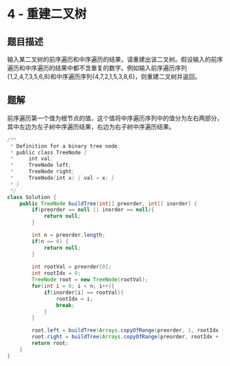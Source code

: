# 4 - 重建二叉树

## 题目描述
输入某二叉树的前序遍历和中序遍历的结果，请重建出该二叉树。假设输入的前序遍历和中序遍历的结果中都不含重复的数字。例如输入前序遍历序列{1,2,4,7,3,5,6,8}和中序遍历序列{4,7,2,1,5,3,8,6}，则重建二叉树并返回。



## 题解
前序遍历第一个值为根节点的值，这个值将中序遍历序列中的值分为左右两部分，其中左边为左子树中序遍历结果，右边为右子树中序遍历结果。

```Java
/**
 * Definition for a binary tree node.
 * public class TreeNode {
 *     int val;
 *     TreeNode left;
 *     TreeNode right;
 *     TreeNode(int x) { val = x; }
 * }
 */
class Solution {
    public TreeNode buildTree(int[] preorder, int[] inorder) {
        if(preorder == null || inorder == null){
            return null;
        }

        int n = preorder.length;
        if(n == 0) {
            return null;
        }
        
        int rootVal = preorder[0];
        int rootIdx = 0;
        TreeNode root = new TreeNode(rootVal);
        for(int i = 0; i < n; i++){
            if(inorder[i] == rootVal){
                rootIdx = i;
                break;
            }
        }

        root.left = buildTree(Arrays.copyOfRange(preorder, 1, rootIdx + 1), Arrays.copyOfRange(inorder, 0, rootIdx));
        root.right = buildTree(Arrays.copyOfRange(preorder, rootIdx + 1, n), Arrays.copyOfRange(inorder, rootIdx + 1, n));
        return root;
    }
}
```